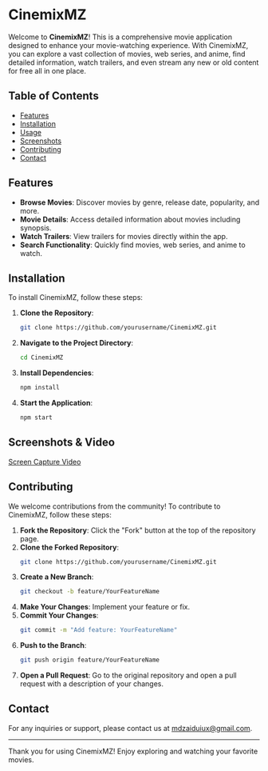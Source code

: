 # CinemixMZ

Welcome to **CinemixMZ**! This is a comprehensive movie application designed to enhance your movie-watching experience. With CinemixMZ, you can explore a vast collection of movies, web series, and anime, find detailed information, watch trailers, and even stream any new or old content for free all in one place.

## Table of Contents

- [Features](#features)
- [Installation](#installation)
- [Usage](#usage)
- [Screenshots](#screenshots)
- [Contributing](#contributing)
- [Contact](#contact)

## Features

- **Browse Movies**: Discover movies by genre, release date, popularity, and more.
- **Movie Details**: Access detailed information about movies including synopsis.
- **Watch Trailers**: View trailers for movies directly within the app.
- **Search Functionality**: Quickly find movies, web series, and anime to watch.

## Installation

To install CinemixMZ, follow these steps:

1. **Clone the Repository**:
   ```bash
   git clone https://github.com/yourusername/CinemixMZ.git
   ```

2. **Navigate to the Project Directory**:
   ```bash
   cd CinemixMZ
   ```

3. **Install Dependencies**:
   ```bash
   npm install
   ```

4. **Start the Application**:
   ```bash
   npm start
   ```

## Screenshots & Video

[Screen Capture Video](https://github.com/mdzaid1299/CinemixMZ/assets/105915677/8ffa7a0e-2563-452f-9557-21fec02cd9f2)

## Contributing

We welcome contributions from the community! To contribute to CinemixMZ, follow these steps:

1. **Fork the Repository**: Click the "Fork" button at the top of the repository page.
2. **Clone the Forked Repository**:
   ```bash
   git clone https://github.com/yourusername/CinemixMZ.git
   ```
3. **Create a New Branch**:
   ```bash
   git checkout -b feature/YourFeatureName
   ```
4. **Make Your Changes**: Implement your feature or fix.
5. **Commit Your Changes**:
   ```bash
   git commit -m "Add feature: YourFeatureName"
   ```
6. **Push to the Branch**:
   ```bash
   git push origin feature/YourFeatureName
   ```
7. **Open a Pull Request**: Go to the original repository and open a pull request with a description of your changes.

## Contact

For any inquiries or support, please contact us at mdzaiduiux@gmail.com.

---

Thank you for using CinemixMZ! Enjoy exploring and watching your favorite movies.
